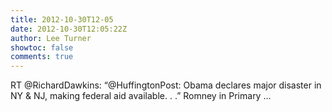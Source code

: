 ```yaml
---
title: 2012-10-30T12-05
date: 2012-10-30T12:05:22Z
author: Lee Turner
showtoc: false
comments: true
---
```


RT @RichardDawkins: “@HuffingtonPost: Obama declares major disaster in NY &amp; NJ, making federal aid available. . .” Romney in Primary ...

